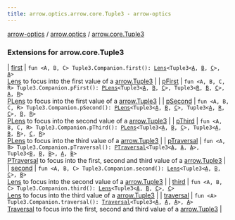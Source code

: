 ```yaml
---
title: arrow.optics.arrow.core.Tuple3 - arrow-optics
---
```


[arrow-optics](../../index.html) / [arrow.optics](../index.html) / [arrow.core.Tuple3](./index.html)

### Extensions for arrow.core.Tuple3

| [first](first.html) | `fun <A, B, C> Tuple3.Companion.first(): `[`Lens`](../-lens.html)`<Tuple3<`[`A`](first.html#A)`, `[`B`](first.html#B)`, `[`C`](first.html#C)`>, `[`A`](first.html#A)`>`<br>[Lens](../-lens.html) to focus into the first value of a [arrow.Tuple3](#) |
| [pFirst](p-first.html) | `fun <A, B, C, R> Tuple3.Companion.pFirst(): `[`PLens`](../-p-lens/index.html)`<Tuple3<`[`A`](p-first.html#A)`, `[`B`](p-first.html#B)`, `[`C`](p-first.html#C)`>, Tuple3<`[`R`](p-first.html#R)`, `[`B`](p-first.html#B)`, `[`C`](p-first.html#C)`>, `[`A`](p-first.html#A)`, `[`R`](p-first.html#R)`>`<br>[PLens](../-p-lens/index.html) to focus into the first value of a [arrow.Tuple3](#) |
| [pSecond](p-second.html) | `fun <A, B, C, R> Tuple3.Companion.pSecond(): `[`PLens`](../-p-lens/index.html)`<Tuple3<`[`A`](p-second.html#A)`, `[`B`](p-second.html#B)`, `[`C`](p-second.html#C)`>, Tuple3<`[`A`](p-second.html#A)`, `[`R`](p-second.html#R)`, `[`C`](p-second.html#C)`>, `[`B`](p-second.html#B)`, `[`R`](p-second.html#R)`>`<br>[PLens](../-p-lens/index.html) to focus into the second value of a [arrow.Tuple3](#) |
| [pThird](p-third.html) | `fun <A, B, C, R> Tuple3.Companion.pThird(): `[`PLens`](../-p-lens/index.html)`<Tuple3<`[`A`](p-third.html#A)`, `[`B`](p-third.html#B)`, `[`C`](p-third.html#C)`>, Tuple3<`[`A`](p-third.html#A)`, `[`B`](p-third.html#B)`, `[`R`](p-third.html#R)`>, `[`C`](p-third.html#C)`, `[`R`](p-third.html#R)`>`<br>[PLens](../-p-lens/index.html) to focus into the third value of a [arrow.Tuple3](#) |
| [pTraversal](p-traversal.html) | `fun <A, B> Tuple3.Companion.pTraversal(): `[`PTraversal`](../-p-traversal/index.html)`<Tuple3<`[`A`](p-traversal.html#A)`, `[`A`](p-traversal.html#A)`, `[`A`](p-traversal.html#A)`>, Tuple3<`[`B`](p-traversal.html#B)`, `[`B`](p-traversal.html#B)`, `[`B`](p-traversal.html#B)`>, `[`A`](p-traversal.html#A)`, `[`B`](p-traversal.html#B)`>`<br>[PTraversal](../-p-traversal/index.html) to focus into the first, second and third value of a [arrow.Tuple3](#) |
| [second](second.html) | `fun <A, B, C> Tuple3.Companion.second(): `[`Lens`](../-lens.html)`<Tuple3<`[`A`](second.html#A)`, `[`B`](second.html#B)`, `[`C`](second.html#C)`>, `[`B`](second.html#B)`>`<br>[Lens](../-lens.html) to focus into the second value of a [arrow.Tuple3](#) |
| [third](third.html) | `fun <A, B, C> Tuple3.Companion.third(): `[`Lens`](../-lens.html)`<Tuple3<`[`A`](third.html#A)`, `[`B`](third.html#B)`, `[`C`](third.html#C)`>, `[`C`](third.html#C)`>`<br>[Lens](../-lens.html) to focus into the third value of a [arrow.Tuple3](#) |
| [traversal](traversal.html) | `fun <A> Tuple3.Companion.traversal(): `[`Traversal`](../-traversal.html)`<Tuple3<`[`A`](traversal.html#A)`, `[`A`](traversal.html#A)`, `[`A`](traversal.html#A)`>, `[`A`](traversal.html#A)`>`<br>[Traversal](../-traversal.html) to focus into the first, second and third value of a [arrow.Tuple3](#) |

